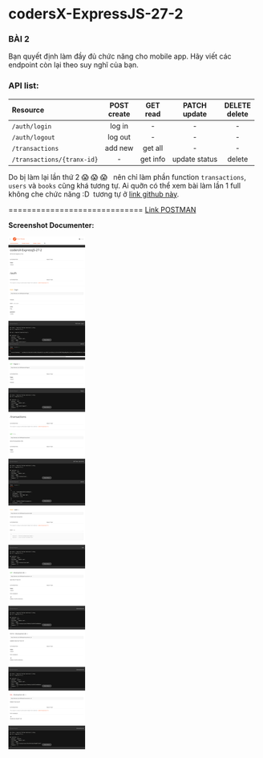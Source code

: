 # codersX-ExpressJS-27-2
### BÀI 2 
Bạn quyết định làm đầy đủ chức năng cho mobile app. Hãy viết các endpoint còn lại theo suy nghĩ của bạn.
### API list:
Resource|POST<br>create|GET<br>read|PATCH<br>update|DELETE<br>delete|
:-|:-:|:-:|:-:|:-:|
`/auth/login`|log in|-|-|-|
`/auth/logout`|log out|-|-|-|
`/transactions`|add new |get all|-|-|
`/transactions/{tranx-id}`|-|get info|update status|delete|

Do bị làm lại lần thứ 2 :scream: :scream: :scream:  &nbsp; nên chỉ làm phần function `transactions`, `users` và `books` cũng khá tương tự. Ai quỡn có thể xem bài làm lần 1 full không che chức năng  :D&nbsp; tương tự ở [link github này](https://github.com/longpos222/codersX-Express-27-2).

=============================
[Link POSTMAN](https://documenter.getpostman.com/view/12247621/TVCcZVmy)

**Screenshot Documenter:**

![Image](public/images/screencapture-documenter-getpostman-view-12247621-TVCcZVmy-2020-08-31-21_39_41.jpg)